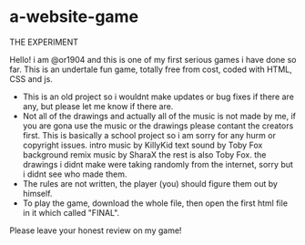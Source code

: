 # a-website-game
THE EXPERIMENT

Hello! i am @or1904 and this is one of my first serious games i have done so far. 
This is an undertale fun game, totally free from cost, coded with HTML, CSS and js.

* This is an old project so i wouldnt make updates or bug fixes if there are any, but please let me know if there are.
* Not all of the drawings and actually all of the music is not made by me, if you are gona use the music or the drawings please contant the creators first. This is basically a school project so i am sorry for any hurm or copyright issues. 
intro music by KillyKid
text sound by Toby Fox 
background remix music by SharaX
the rest is also Toby Fox.
the drawings i didnt make were taking randomly from the internet, sorry but i didnt see who made them.
* The rules are not written, the player (you) should figure them out by himself.
* To play the game, download the whole file, then open the first html file in it which called "FINAL".

Please leave your honest review on my game!
